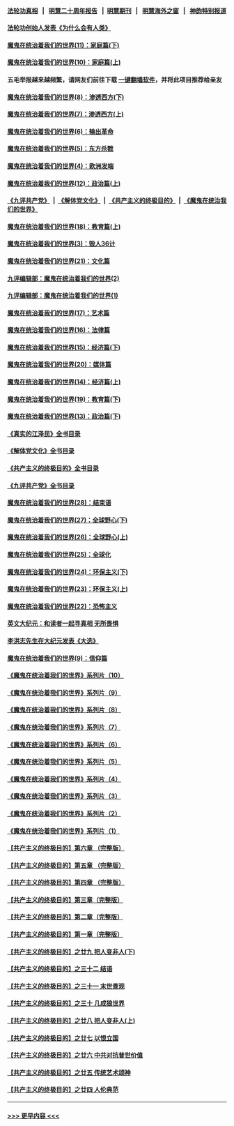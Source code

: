 #### [法轮功真相](https://github.com/gfw-breaker/truth/blob/master/README.md?t=0) &nbsp;&nbsp;|&nbsp;&nbsp; [明慧二十周年报告](https://github.com/gfw-breaker/mh-reports/blob/master/README.md?t=0) &nbsp;&nbsp;|&nbsp;&nbsp;[明慧期刊](https://github.com/gfw-breaker/mh-qikan) &nbsp;&nbsp;|&nbsp;&nbsp; [明慧海外之窗](https://github.com/gfw-breaker/mh-news/blob/master/README.md?t=0) &nbsp;&nbsp;|&nbsp;&nbsp; [神韵特别报道](https://github.com/gfw-breaker/mh-news/blob/master/shenyun.md?t=0)
#### [法轮功创始人发表《为什么会有人类》](../pages/nsc422/n13912117.md?t=03210043) 
#### [魔鬼在统治着我们的世界(11)：家庭篇(下)](../pages/nsc422/n10440961.md?t=03210043) 
#### [魔鬼在统治着我们的世界(10)：家庭篇(上)](../pages/nsc422/n10435448.md?t=03210043) 
#### 五毛举报越来越频繁，请网友们前往下载 [一键翻墙软件](https://github.com/gfw-breaker/ssr-accounts)，并将此项目推荐给亲友
#### [魔鬼在统治着我们的世界(8)：渗透西方(下)](../pages/nsc422/n10429603.md?t=03210043) 
#### [魔鬼在统治着我们的世界(7)：渗透西方(上)](../pages/nsc422/n10426013.md?t=03210043) 
#### [魔鬼在统治着我们的世界(6)：输出革命](../pages/nsc422/n10421536.md?t=03210043) 
#### [魔鬼在统治着我们的世界(5)：东方杀戮](../pages/nsc422/n10417707.md?t=03210043) 
#### [魔鬼在统治着我们的世界(4)：欧洲发端](../pages/nsc422/n10414890.md?t=03210043) 
#### [魔鬼在统治着我们的世界(12)：政治篇(上)](../pages/nsc422/n10444576.md?t=03210043) 
#### [《九评共产党》](https://github.com/begood0513/9ping.md/blob/master/README.md) &nbsp;|&nbsp; [《解体党文化》](../../../../jtdwh.md/blob/master/README.md)  &nbsp;|&nbsp; [《共产主义的终极目的》](../../../../gczydzjmd.md/blob/master/README.md) &nbsp;|&nbsp; [《魔鬼在统治我们的世界》](../../../../mgztzwmdsj.md/blob/master/README.md) 
#### [魔鬼在统治着我们的世界(18)：教育篇(上)](../pages/nsc422/n10526970.md?t=03210043) 
#### [魔鬼在统治着我们的世界(3)：毁人36计](../pages/nsc422/n10411583.md?t=03210043) 
#### [魔鬼在统治着我们的世界(21)：文化篇](../pages/nsc422/n10597706.md?t=03210043) 
#### [九评编辑部：魔鬼在统治着我们的世界(2)](../pages/nsc422/n10410036.md?t=03210043) 
#### [九评编辑部：魔鬼在统治着我们的世界(1)](../pages/nsc422/n10406825.md?t=03210043) 
#### [魔鬼在统治着我们的世界(17)：艺术篇](../pages/nsc422/n10499093.md?t=03210043) 
#### [魔鬼在统治着我们的世界(16)：法律篇](../pages/nsc422/n10485969.md?t=03210043) 
#### [魔鬼在统治着我们的世界(15)：经济篇(下)](../pages/nsc422/n10469975.md?t=03210043) 
#### [魔鬼在统治着我们的世界(20)：媒体篇](../pages/nsc422/n10586579.md?t=03210043) 
#### [魔鬼在统治着我们的世界(14)：经济篇(上)](../pages/nsc422/n10457370.md?t=03210043) 
#### [魔鬼在统治着我们的世界(19)：教育篇(下)](../pages/nsc422/n10564808.md?t=03210043) 
#### [魔鬼在统治着我们的世界(13)：政治篇(下)](../pages/nsc422/n10448270.md?t=03210043) 
#### [《真实的江泽民》全书目录](../pages/nsc422/n13721399.md?t=03210043) 
#### [《解体党文化》全书目录](../pages/nsc422/n13721157.md?t=03210043) 
#### [《共产主义的终极目的》全书目录](../pages/nsc422/n13721048.md?t=03210043) 
#### [《九评共产党》全书目录](../pages/nsc422/n13708085.md?t=03210043) 
#### [魔鬼在统治着我们的世界(28)：结束语](../pages/nsc422/n10936246.md?t=03210043) 
#### [魔鬼在统治着我们的世界(27)：全球野心(下)](../pages/nsc422/n10928319.md?t=03210043) 
#### [魔鬼在统治着我们的世界(26)：全球野心(上)](../pages/nsc422/n10900318.md?t=03210043) 
#### [魔鬼在统治着我们的世界(25)：全球化](../pages/nsc422/n10788205.md?t=03210043) 
#### [魔鬼在统治着我们的世界(24)：环保主义(下)](../pages/nsc422/n10695307.md?t=03210043) 
#### [魔鬼在统治着我们的世界(23)：环保主义(上)](../pages/nsc422/n10688613.md?t=03210043) 
#### [魔鬼在统治着我们的世界(22)：恐怖主义](../pages/nsc422/n10614727.md?t=03210043) 
#### [英文大纪元：和读者一起寻真相 无所畏惧](../pages/nsc422/n12542027.md?t=03210043) 
#### [李洪志先生在大纪元发表《大选》](../pages/nsc422/n12534746.md?t=03210043) 
#### [魔鬼在统治着我们的世界(9)：信仰篇](../pages/nsc422/n10432159.md?t=03210043) 
#### [《魔鬼在统治着我们的世界》系列片（10）](../pages/nsc422/n12292670.md?t=03210043) 
#### [《魔鬼在统治着我们的世界》系列片（9）](../pages/nsc422/n12290859.md?t=03210043) 
#### [《魔鬼在统治着我们的世界》系列片（8）](../pages/nsc422/n12287445.md?t=03210043) 
#### [《魔鬼在统治着我们的世界》系列片（7）](../pages/nsc422/n12283425.md?t=03210043) 
#### [《魔鬼在统治着我们的世界》系列片（6）](../pages/nsc422/n12282314.md?t=03210043) 
#### [《魔鬼在统治着我们的世界》系列片（5）](../pages/nsc422/n12281419.md?t=03210043) 
#### [《魔鬼在统治着我们的世界》系列片（4）](../pages/nsc422/n12274024.md?t=03210043) 
#### [《魔鬼在统治着我们的世界》系列片（3）](../pages/nsc422/n12271322.md?t=03210043) 
#### [《魔鬼在统治着我们的世界》系列片（2）](../pages/nsc422/n12269049.md?t=03210043) 
#### [《魔鬼在统治着我们的世界》系列片（1）](../pages/nsc422/n12267575.md?t=03210043) 
#### [【共产主义的终极目的】第六章 （完整版）](../pages/nsc422/n11428913.md?t=03210043) 
#### [【共产主义的终极目的】第五章 （完整版）](../pages/nsc422/n11428912.md?t=03210043) 
#### [【共产主义的终极目的】第四章 （完整版）](../pages/nsc422/n11428907.md?t=03210043) 
#### [【共产主义的终极目的】第三章（完整版）](../pages/nsc422/n11428848.md?t=03210043) 
#### [【共产主义的终极目的】第二章（完整版）](../pages/nsc422/n11428831.md?t=03210043) 
#### [【共产主义的终极目的】第一章（完整版）](../pages/nsc422/n11417651.md?t=03210043) 
#### [【共产主义的终极目的】之廿九 把人变非人(下)](../pages/nsc422/n11344140.md?t=03210043) 
#### [【共产主义的终极目的】之三十二 结语](../pages/nsc422/n11360535.md?t=03210043) 
#### [【共产主义的终极目的】之三十一 末世景观](../pages/nsc422/n11351129.md?t=03210043) 
#### [【共产主义的终极目的】之三十 几成狼世界](../pages/nsc422/n11348280.md?t=03210043) 
#### [【共产主义的终极目的】之廿八 把人变非人(上)](../pages/nsc422/n11340492.md?t=03210043) 
#### [【共产主义的终极目的】之廿七 以恨立国](../pages/nsc422/n11336944.md?t=03210043) 
#### [【共产主义的终极目的】之廿六 中共对抗普世价值](../pages/nsc422/n11324785.md?t=03210043) 
#### [【共产主义的终极目的】之廿五 传统艺术颂神](../pages/nsc422/n11296396.md?t=03210043) 
#### [【共产主义的终极目的】之廿四 人伦典范](../pages/nsc422/n11296397.md?t=03210043) 

----
#### [ >>> 更早内容 <<< ](../indexes/nsc422-earlier.md)
